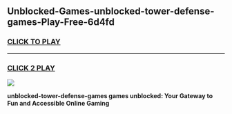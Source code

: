 
## Unblocked-Games-unblocked-tower-defense-games-Play-Free-6d4fd
<h3>
<a href="https://premium76.site?title=unblocked-tower-defense-games&ref=20M">CLICK TO PLAY</a></h3>
<hr>

<h3>
<a href="https://premium76.site?title=unblocked-tower-defense-games&ref=20M">CLICK 2 PLAY</a>
  
</h3>

<a href="https://premium76.site?title=unblocked-tower-defense-games&ref=19M"><img src="https://clearcache.store/games.png"></a>


**unblocked-tower-defense-games games unblocked: Your Gateway to Fun and Accessible Online Gaming**

